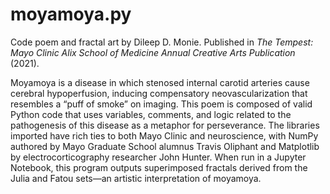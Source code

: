 # moyamoya.py

Code poem and fractal art by Dileep D. Monie. Published in *The Tempest: Mayo Clinic Alix School of Medicine Annual Creative Arts Publication* (2021).

Moyamoya is a disease in which stenosed internal carotid arteries cause cerebral hypoperfusion, inducing compensatory neovascularization that resembles a “puff of smoke” on imaging. This poem is composed of valid Python code that uses variables, comments, and logic related to the pathogenesis of this disease as a metaphor for perseverance. The libraries imported have rich ties to both Mayo Clinic and neuroscience, with NumPy authored by Mayo Graduate School alumnus Travis Oliphant and Matplotlib by electrocorticography researcher John Hunter. When run in a Jupyter Notebook, this program outputs superimposed fractals derived from the Julia and Fatou sets—an artistic interpretation of moyamoya.
